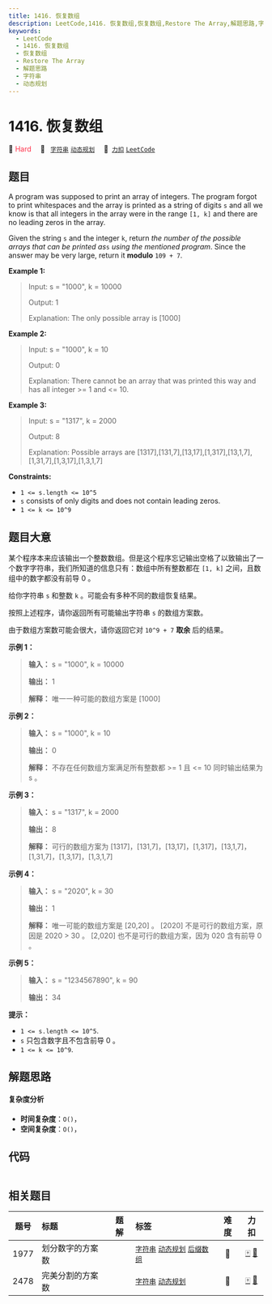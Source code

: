 ```yaml
---
title: 1416. 恢复数组
description: LeetCode,1416. 恢复数组,恢复数组,Restore The Array,解题思路,字符串,动态规划
keywords:
  - LeetCode
  - 1416. 恢复数组
  - 恢复数组
  - Restore The Array
  - 解题思路
  - 字符串
  - 动态规划
---
```


# 1416. 恢复数组

🔴 <font color=#ff334b>Hard</font>&emsp; 🔖&ensp; [`字符串`](/tag/string.md) [`动态规划`](/tag/dynamic-programming.md)&emsp; 🔗&ensp;[`力扣`](https://leetcode.cn/problems/restore-the-array) [`LeetCode`](https://leetcode.com/problems/restore-the-array)

## 题目

A program was supposed to print an array of integers. The program forgot to
print whitespaces and the array is printed as a string of digits `s` and all
we know is that all integers in the array were in the range `[1, k]` and there
are no leading zeros in the array.

Given the string `s` and the integer `k`, return _the number of the possible
arrays that can be printed as_`s` _using the mentioned program_. Since the
answer may be very large, return it **modulo** `109 + 7`.



**Example 1:**

> Input: s = "1000", k = 10000
> 
> Output: 1
> 
> Explanation: The only possible array is [1000]

**Example 2:**

> Input: s = "1000", k = 10
> 
> Output: 0
> 
> Explanation: There cannot be an array that was printed this way and has all integer >= 1 and <= 10.

**Example 3:**

> Input: s = "1317", k = 2000
> 
> Output: 8
> 
> Explanation: Possible arrays are [1317],[131,7],[13,17],[1,317],[13,1,7],[1,31,7],[1,3,17],[1,3,1,7]

**Constraints:**

  * `1 <= s.length <= 10^5`
  * `s` consists of only digits and does not contain leading zeros.
  * `1 <= k <= 10^9`


## 题目大意

某个程序本来应该输出一个整数数组。但是这个程序忘记输出空格了以致输出了一个数字字符串，我们所知道的信息只有：数组中所有整数都在 `[1, k]`
之间，且数组中的数字都没有前导 0 。

给你字符串 `s` 和整数 `k` 。可能会有多种不同的数组恢复结果。

按照上述程序，请你返回所有可能输出字符串 `s` 的数组方案数。

由于数组方案数可能会很大，请你返回它对 `10^9 + 7` **取余**  后的结果。



**示例 1：**

> 
> 
> 
> 
> 
> **输入：** s = "1000", k = 10000
> 
> **输出：** 1
> 
> **解释：** 唯一一种可能的数组方案是 [1000]
> 
> 

**示例 2：**

> 
> 
> 
> 
> 
> **输入：** s = "1000", k = 10
> 
> **输出：** 0
> 
> **解释：** 不存在任何数组方案满足所有整数都 >= 1 且 <= 10 同时输出结果为 s 。
> 
> 

**示例 3：**

> 
> 
> 
> 
> 
> **输入：** s = "1317", k = 2000
> 
> **输出：** 8
> 
> **解释：** 可行的数组方案为 [1317]，[131,7]，[13,17]，[1,317]，[13,1,7]，[1,31,7]，[1,3,17]，[1,3,1,7]
> 
> 

**示例 4：**

> 
> 
> 
> 
> 
> **输入：** s = "2020", k = 30
> 
> **输出：** 1
> 
> **解释：** 唯一可能的数组方案是 [20,20] 。 [2020] 不是可行的数组方案，原因是 2020 > 30 。 [2,020] 也不是可行的数组方案，因为 020 含有前导 0 。
> 
> 

**示例 5：**

> 
> 
> 
> 
> 
> **输入：** s = "1234567890", k = 90
> 
> **输出：** 34
> 
> 



**提示：**

  * `1 <= s.length <= 10^5`.
  * `s` 只包含数字且不包含前导 0 。
  * `1 <= k <= 10^9`.


## 解题思路

#### 复杂度分析

- **时间复杂度**：`O()`，
- **空间复杂度**：`O()`，

## 代码

```javascript

```

## 相关题目

<!-- prettier-ignore -->
| 题号 | 标题 | 题解 | 标签 | 难度 | 力扣 |
| :------: | :------ | :------: | :------ | :------: | :------: |
| 1977 | 划分数字的方案数 |  |  [`字符串`](/tag/string.md) [`动态规划`](/tag/dynamic-programming.md) [`后缀数组`](/tag/suffix-array.md) | 🔴 | [🀄️](https://leetcode.cn/problems/number-of-ways-to-separate-numbers) [🔗](https://leetcode.com/problems/number-of-ways-to-separate-numbers) |
| 2478 | 完美分割的方案数 |  |  [`字符串`](/tag/string.md) [`动态规划`](/tag/dynamic-programming.md) | 🔴 | [🀄️](https://leetcode.cn/problems/number-of-beautiful-partitions) [🔗](https://leetcode.com/problems/number-of-beautiful-partitions) |